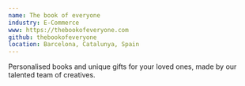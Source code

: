 ```yaml
---
name: The book of everyone
industry: E-Commerce
www: https://thebookofeveryone.com
github: thebookofeveryone
location: Barcelona, Catalunya, Spain
---
```

Personalised books and unique gifts for your loved ones, made by our talented team of creatives.
